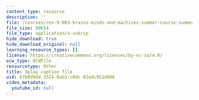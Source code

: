 ```yaml
---
content_type: resource
description: ''
file: /courses/res-9-003-brains-minds-and-machines-summer-course-summer-2015/0768d9dd33248ab2c0dc81edc951d986_i0-2sd9RQ6E.srt
file_size: 99654
file_type: application/x-subrip
hide_download: true
hide_download_original: null
learning_resource_types: []
license: https://creativecommons.org/licenses/by-nc-sa/4.0/
ocw_type: OCWFile
resourcetype: Other
title: 3play caption file
uid: 0768d9dd-3324-8ab2-c0dc-81edc951d986
video_metadata:
  youtube_id: null
---
```

